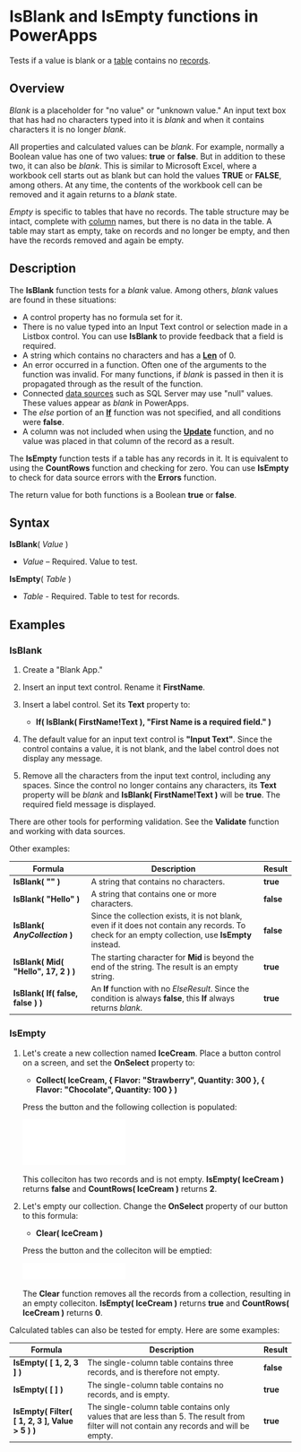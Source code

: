 <properties
	pageTitle="PowerApps: IsBlank and IsEmpty functions"
	description="Reference information for the IsBlank and IsEmpty functions in PowerApps, including syntax and examples"
	services=""
	suite="powerapps"
	documentationCenter="na"
	authors="gregli-msft"
	manager="dwrede"
	editor=""
	tags=""/>

<tags
   ms.service="powerapps"
   ms.devlang="na"
   ms.topic="article"
   ms.tgt_pltfrm="na"
   ms.workload="na"
   ms.date="11/01/2015"
   ms.author="gregli"/>

# IsBlank and IsEmpty functions in PowerApps #

Tests if a value is blank or a [table](working-with-tables.md) contains no [records](working-with-tables.md#records).

## Overview ##

*Blank* is a placeholder for "no value" or "unknown value."  An input text box that has had no characters typed into it is *blank* and when it contains characters it is no longer *blank*.  

All properties and calculated values can be *blank*.  For example, normally a Boolean value has one of two values: **true** or **false**.  But in addition to these two, it can also be *blank*.  This is similar to Microsoft Excel, where a workbook cell starts out as blank but can hold the values **TRUE** or **FALSE**, among others. At any time, the contents of the workbook cell can be removed and it again returns to a *blank* state. 

*Empty* is specific to tables that have no records.  The table structure may be intact, complete with [column](working-with-tables.md#columns) names, but there is no data in the table.  A table may start as empty, take on records and no longer be empty, and then have the records removed and again be empty.

## Description ##

The **IsBlank** function tests for a *blank* value.  Among others, *blank* values are found in these situations:

- A control property has no formula set for it.
- There is no value typed into an Input Text control or selection made in a Listbox control.  You can use **IsBlank** to provide feedback that a field is required. 
- A string which contains no characters and has a **[Len](function-len.md)** of 0.
- An error occurred in a function.  Often one of the arguments to the function was invalid.  For many functions, if *blank* is passed in then it is propagated through as the result of the function.
- Connected [data sources](working-with-data-sources.md) such as SQL Server may use "null" values.  These values appear as *blank* in PowerApps.
- The *else* portion of an **[If](function-if.md)** function was not specified, and all  conditions were **false**.
- A column was not included when using the **[Update](function-update-updateif.md)** function, and no value was placed in that column of the record as a result.

The **IsEmpty** function tests if a table has any records in it.  It is equivalent to using the **CountRows** function and checking for zero.  You can use **IsEmpty** to check for data source errors with the **Errors** function.

The return value for both functions is a Boolean **true** or **false**.

## Syntax ##

**IsBlank**( *Value* )

- *Value* – Required. Value to test.

**IsEmpty**( *Table* )

- *Table* - Required. Table to test for records.

## Examples ##

### IsBlank ###

1. Create a "Blank App."

2. Insert an input text control.  Rename it **FirstName**.

3. Insert a label control.  Set its **Text** property to:

	- **If( IsBlank( FirstName!Text ), "First Name is a required field." )**

4. The default value for an input text control is **"Input Text"**.  Since the control contains a value, it is not blank, and the label control does not display any message.

5. Remove all the characters from the input text control, including any spaces.  Since the control no longer contains any characters, its **Text** property will be *blank* and **IsBlank( FirstName!Text )** will be **true**.  The required field message is displayed.

There are other tools for performing validation.  See the **Validate** function and working with data sources.  

Other examples:

| Formula | Description | Result |
|---------|-------------|--------|
| **IsBlank( "" )** | A string that contains no characters. | **true** |
| **IsBlank( "Hello" )** | A string that contains one or more characters. | **false** |
| **IsBlank( *AnyCollection* )** | Since the collection exists, it is not blank, even if it does not contain any records.  To check for an empty collection, use **IsEmpty** instead. | **false** |
| **IsBlank( Mid( "Hello", 17, 2 ) )** | The starting character for **Mid** is beyond the end of the string.  The result is an empty string.  | **true** |
| **IsBlank( If( false, false ) )** | An **If** function with no *ElseResult*.  Since the condition is always **false**, this **If** always returns *blank*.  | **true** |

### IsEmpty ###

1. Let's create a new collection named **IceCream**.  Place a button control on a screen, and set the **OnSelect** property to:

	- **Collect( IceCream, { Flavor: "Strawberry", Quantity: 300 }, { Flavor: "Chocolate", Quantity: 100 } )**

	Press the button and the following collection is populated:

	![](media/function-isblank-isempty/icecream-strawberry-chocolate.png)

	This colleciton has two records and is not empty.  **IsEmpty( IceCream )** returns **false** and **CountRows( IceCream )** returns **2**.

2. Let's empty our collection.  Change the **OnSelect** property of our button to this formula:

	- **Clear( IceCream )** 

	Press the button and the colleciton will be emptied:

	![](media/function-isblank-isempty/icecream-clear.png)

	The **Clear** function removes all the records from a collection, resulting in an empty colleciton.  **IsEmpty( IceCream )** returns **true** and **CountRows( IceCream )** returns **0**.

Calculated tables can also be tested for empty.  Here are some examples:

| Formula | Description | Result |
|---------|-------------|--------|
| **IsEmpty( [&nbsp;1,&nbsp;2,&nbsp;3 ] )** | The single-column table contains three records, and is therefore not empty.  | **false** |
| **IsEmpty( [&nbsp;] )** | The single-column table contains no records, and is empty. | **true** | 
| **IsEmpty( Filter( [&nbsp;1,&nbsp;2,&nbsp;3&nbsp;], Value > 5 ) )** | The single-column table contains only values that are less than 5.  The result from filter will not contain any records and will be empty. | **true** | 